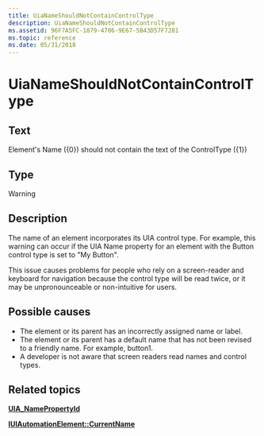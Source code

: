 ```yaml
---
title: UiaNameShouldNotContainControlType
description: UiaNameShouldNotContainControlType
ms.assetid: 96F7A5FC-1879-4706-9E67-5B43D57F7281
ms.topic: reference
ms.date: 05/31/2018
---
```


# UiaNameShouldNotContainControlType

## Text

Element's Name ({0}) should not contain the text of the ControlType ({1})

## Type

Warning

## Description

The name of an element incorporates its UIA control type. For example, this warning can occur if the UIA Name property for an element with the Button control type is set to "My Button".

This issue causes problems for people who rely on a screen-reader and keyboard for navigation because the control type will be read twice, or it may be unpronounceable or non-intuitive for users.

## Possible causes

-   The element or its parent has an incorrectly assigned name or label.
-   The element or its parent has a default name that has not been revised to a friendly name. For example, button1.
-   A developer is not aware that screen readers read names and control types.

## Related topics

<dl> <dt>

[**UIA\_NamePropertyId**](uiauto-automation-element-propids.md)
</dt> <dt>

[**IUIAutomationElement::CurrentName**](/windows/desktop/api/UIAutomationClient/nf-uiautomationclient-iuiautomationelement-get_currentname)
</dt> </dl>

 

 




